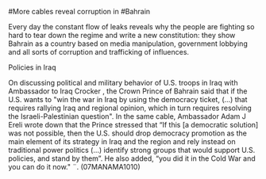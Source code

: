 #More cables reveal corruption in #Bahrain

Every day the constant flow of leaks reveals why the people are fighting so hard to tear down the regime and write a new constitution: they show Bahrain as a country based on media manipulation, government lobbying and all sorts of corruption and trafficking of influences.

Policies in Iraq

On discussing political and military behavior of U.S. troops in Iraq with Ambassador to Iraq Crocker , the Crown Prince of Bahrain said that if the U.S. wants to "win the war in Iraq by using the democracy ticket, (...) that requires rallying Iraq and regional opinion, which in turn requires resolving the Israeli-Palestinian question". In the same cable, Ambassador Adam J Ereli wrote down that the Prince stressed that “If this [a democratic solution] was not possible, then the U.S. should drop democracy promotion as the main element of its strategy in Iraq and the region and rely instead on traditional power politics (...) identify strong groups that would support U.S. policies, and stand by them”. He also added, “you did it in the Cold War and you can do it now." ¨. (07MANAMA1010)
